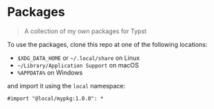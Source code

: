 # Packages
> A collection of my own packages for Typst 

To use the packages, clone this repo at one of the following locations:

- `$XDG_DATA_HOME` or `~/.local/share` on Linux
- `~/Library/Application Support` on macOS
- `%APPDATA%` on Windows

and import it using the `local` namespace:
```
#import "@local/mypkg:1.0.0": *
```
